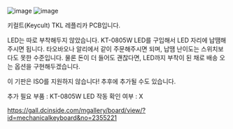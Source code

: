 ![image](https://github.com/user-attachments/assets/ec4e6a4f-20e6-454e-8f5b-7fcce73a4e6b)
![image](https://github.com/user-attachments/assets/c3bd7c21-3df8-4258-a7b3-3fb88215cecc)

키컬트(Keycult) TKL 레플리카 PCB입니다. 

LED는 따로 부착해두지 않았습니다.
KT-0805W LED를 구입해서 LED 자리에 납땜해주시면 됩니다. 타오바오나 알리에서 같이 주문해주시면 되며,
납땜 난이도는 스위치보다도 못한 수준입니다.
물론 돈이 더 들어도 괜찮다면, LED까지 부착이 된 채로 배송 오는 옵션을 구현해두겠습니다.

이 기판은 ISO를 지원하지 않습니다!
추후에 추가될 수도 있습니다.

추가 필요 부품 : KT-0805W LED
작동 확인 여부 : X


https://gall.dcinside.com/mgallery/board/view/?id=mechanicalkeyboard&no=2355221


